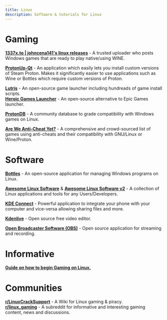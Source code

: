 ```yaml
---
title: Linux
description: Software & tutorials for Linux
---
```

# Gaming 

[**1337x.to | johncena141's linux releases**](https://1337x.to/user/johncena141/) - A trusted uploader who posts Windows games that are ready to play native/using WINE.

[**ProtonUp-Qt**](https://davidotek.github.io/protonup-qt/) - An application which easily lets you install custom versions of Steam Proton. Makes it significantly easier to use applications such as Wine or Bottles which require custom versions of Proton.

[**Lutris**](https://lutris.net/) - An open-source game launcher including hundreads of game install scripts.  
[**Heroic Games Launcher**](https://heroicgameslauncher.com/) - An open-source alternative to Epic Games launcher.

[**ProtonDB**](https://www.protondb.com/) - A community database to grade compatibility with Windows games on Linux.

[**Are We Anti-Cheat Yet?**](https://areweanticheatyet.com/) - A comprehensive and crowd-sourced list of games using anti-cheats and their compatibility with GNU/Linux or Wine/Proton.

# Software 

[**Bottles**](https://usebottles.com/) - An open-source application for managing Windows programs on Linux.

[**Awesome Linux Software**](https://luong-komorebi.github.io/Awesome-Linux-Software) & [**Awesome Linux Software v2**](https://www.fossmint.com/awesome-linux-software) - A collection of Linux applications and tools for any Users/Developers.

[**KDE Connect**](https://kdeconnect.kde.org/) - Powerful application to integrate your phone with your computer and vice-versa allowing sharing files and more.

[**Kdenlive**](https://kdenlive.org/en/) - Open source free video editor.

[**Open Broadcaster Software (OBS)**](https://obsproject.com/) - Open source application for streaming and recording.

# Informative

[**Guide on how to begin Gaming on Linux.**](https://www.reddit.com/r/LinuxCrackSupport/wiki/index/steamdeck/)

# Communities 

[**r/LinuxCrackSupport**](https://www.reddit.com/r/LinuxCrackSupport/wiki/index) - A Wiki for Linux gaming & piracy.  
[**r/linux_gaming**](https://www.reddit.com/r/linux_gaming/) - A subreddit for informative and interesting gaming content, news and discussions.


